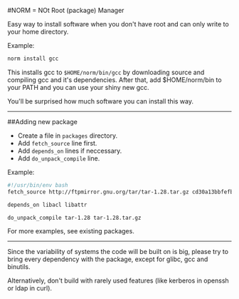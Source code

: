 #NORM = NOt Root (package) Manager

Easy way to install software when you don't have root and can only write to your home directory. 

Example:
```bash
norm install gcc
```

This installs gcc to `$HOME/norm/bin/gcc` by downloading source and compiling gcc and it's dependencies. After that, add $HOME/norm/bin to your PATH and you can use your shiny new gcc.

You'll be surprised how much software you can install this way.

***

##Adding new package

 * Create a file in `packages` directory.
 * Add `fetch_source` line first.
 * Add `depends_on` lines if neccessary.
 * Add `do_unpack_compile` line.

Example:
```bash
#!/usr/bin/env bash
fetch_source http://ftpmirror.gnu.org/tar/tar-1.28.tar.gz cd30a13bbfefb54b17e039be7c43d2592dd3d5d0

depends_on libacl libattr

do_unpack_compile tar-1.28 tar-1.28.tar.gz
```

For more examples, see existing packages.

***

Since the variability of systems the code will be built on is big, please try to bring every dependency with the package, except for glibc, gcc and binutils.

Alternatively, don't build with rarely used features (like kerberos in openssh or ldap in curl).
